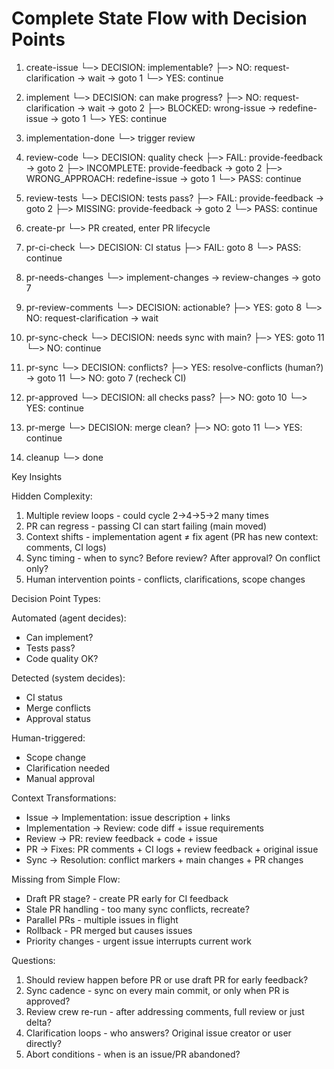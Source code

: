 # Complete State Flow with Decision Points

1. create-issue
   └─> DECISION: implementable?
       ├─> NO: request-clarification → wait → goto 1
       └─> YES: continue

2. implement
   └─> DECISION: can make progress?
       ├─> NO: request-clarification → wait → goto 2
       ├─> BLOCKED: wrong-issue → redefine-issue → goto 1
       └─> YES: continue

3. implementation-done
   └─> trigger review

4. review-code
   └─> DECISION: quality check
       ├─> FAIL: provide-feedback → goto 2
       ├─> INCOMPLETE: provide-feedback → goto 2
       ├─> WRONG_APPROACH: redefine-issue → goto 1
       └─> PASS: continue

5. review-tests
   └─> DECISION: tests pass?
       ├─> FAIL: provide-feedback → goto 2
       ├─> MISSING: provide-feedback → goto 2
       └─> PASS: continue

6. create-pr
   └─> PR created, enter PR lifecycle

7. pr-ci-check
   └─> DECISION: CI status
       ├─> FAIL: goto 8
       └─> PASS: continue

8. pr-needs-changes
   └─> implement-changes → review-changes → goto 7

9. pr-review-comments
   └─> DECISION: actionable?
       ├─> YES: goto 8
       └─> NO: request-clarification → wait

10. pr-sync-check
    └─> DECISION: needs sync with main?
        ├─> YES: goto 11
        └─> NO: continue

11. pr-sync
    └─> DECISION: conflicts?
        ├─> YES: resolve-conflicts (human?) → goto 11
        └─> NO: goto 7 (recheck CI)

12. pr-approved
    └─> DECISION: all checks pass?
        ├─> NO: goto 10
        └─> YES: continue

13. pr-merge
    └─> DECISION: merge clean?
        ├─> NO: goto 11
        └─> YES: continue

14. cleanup
    └─> done

Key Insights

Hidden Complexity:

1. Multiple review loops - could cycle 2→4→5→2 many times
2. PR can regress - passing CI can start failing (main moved)
3. Context shifts - implementation agent ≠ fix agent (PR has new context: comments, CI logs)
4. Sync timing - when to sync? Before review? After approval? On conflict only?
5. Human intervention points - conflicts, clarifications, scope changes

Decision Point Types:

Automated (agent decides):
- Can implement?
- Tests pass?
- Code quality OK?

Detected (system decides):
- CI status
- Merge conflicts
- Approval status

Human-triggered:
- Scope change
- Clarification needed
- Manual approval

Context Transformations:

- Issue → Implementation: issue description + links
- Implementation → Review: code diff + issue requirements
- Review → PR: review feedback + code + issue
- PR → Fixes: PR comments + CI logs + review feedback + original issue
- Sync → Resolution: conflict markers + main changes + PR changes

Missing from Simple Flow:

- Draft PR stage? - create PR early for CI feedback
- Stale PR handling - too many sync conflicts, recreate?
- Parallel PRs - multiple issues in flight
- Rollback - PR merged but causes issues
- Priority changes - urgent issue interrupts current work

Questions:

1. Should review happen before PR or use draft PR for early feedback?
2. Sync cadence - sync on every main commit, or only when PR is approved?
3. Review crew re-run - after addressing comments, full review or just delta?
4. Clarification loops - who answers? Original issue creator or user directly?
5. Abort conditions - when is an issue/PR abandoned?
